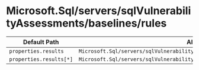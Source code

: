 # Microsoft.Sql/servers/sqlVulnerabilityAssessments/baselines/rules

| Default Path | Alias |
|---|---|
| `properties.results` | `Microsoft.Sql/servers/sqlVulnerabilityAssessments/baselines/rules/results` |
| `properties.results[*]` | `Microsoft.Sql/servers/sqlVulnerabilityAssessments/baselines/rules/results[*]` |

